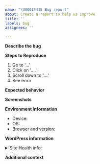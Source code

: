 ```yaml
---
name: "\U0001F41B Bug report"
about: Create a report to help us improve
title: ''
labels: bug
assignees: ''

---
```


<!-- Thank you for reporting a possible bug.  Please fill in as much of the template below as you can. -->

**Describe the bug**
<!-- A clear and concise description of what the bug is. -->

**Steps to Reproduce**
<!-- Steps to reproduce the behavior. -->
1. Go to '...'
2. Click on '....'
3. Scroll down to '....'
4. See error

**Expected behavior**
<!-- A clear and concise description of what you expected to happen. -->

**Screenshots**
<!-- If applicable, add screenshots to help explain your problem. -->

**Environment information**
 - Device: <!-- [e.g. MacBook] -->
 - OS: <!-- [e.g. MacOS 10.14.3] -->
 - Browser and version: <!-- [e.g. Firefox 65.0.1, Chrome 73.0.3683.75, Safari 12.0.3] -->

**WordPress information**
<!-- If your WordPress version is below 5.2, then please provide your WordPress, Plugins, Themes versions here. -->
<!-- If your WordPress version is 5.2 or higher, then please fill out the Site Health Info details below. -->
<details><summary>Site Health info:</summary>
<!-- Go to Tools > Site Health > Info tab, click "Copy site info to clipboard", and paste those details here. -->
</details>

**Additional context**
<!-- Add any other context about the problem here. -->
